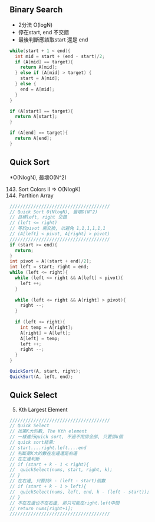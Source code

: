 ## Binary Search 
* 2分法 O(logN) 
* 停在start, end 不交錯
* 最後判斷應該取start 還是 end

```java
while(start + 1 < end){
  int mid = start + (end - start)/2;
  if (A[mid] == target){
    return A[mid];
  } else if (A[mid] > target) {
    start = A[mid];
  } else {
    end = A[mid];
  }
}

if (A[start] == target){
  return A[start];
}

if (A[end] == target){
  return A[end];
}
```

## Quick Sort
*O(NlogN), 最壞O(N^2) </br>

143. Sort Colors II => O(NlogK)</br>
31. Partition Array </br>

```java
//////////////////////////////////////
// Quick Sort O(NlogN), 最壞O(N^2)
// 目標left, right 交錯 
// (left <= right)
// 等於pivot 需交換, 以避免 1,1,1,1,1,1 
// (A[left] < pivot, A[right] > pivot)
//////////////////////////////////////
if (start >= end){
  return;
}
int pivot = A[(start + end)/2];
int left = start; right = end;
while (left <= right){
  while (left <= right && A[left] < pivot){
    left ++;
  }
  
  while (left <= right && A[right] > pivot){
    right --;
  }
  
  if (left <= right){
    int temp = A[right];
    A[right] = A[left];
    A[left] = temp;
    left ++;
    right --;
  }
}

QuickSort(A, start, right);
QuickSort(A, left, end);
```

## Quick Select
5. Kth Largest Element

``` java
//////////////////////////////////////
// Quick Select 
// 找第K大的數, The Kth element
// 一樣進行quick sort, 不過不用排全部, 只要排k個
// quick sort結果:
// start....right.left....end
// 判斷第K大的數在左邊還是右邊
// 在左邊判斷
// if (start + k - 1 < right){
//  quickSelect(nums, start, right, k);
// }
// 在右邊, 只要找k - (left - start)個數
// if (start + k - 1 > left){
//  quickSelect(nums, left, end, k - (left - start));
// }
// 不在左邊也不在右邊, 那只可能在right.left中間
// return nums[right+1];
//////////////////////////////////////
```
